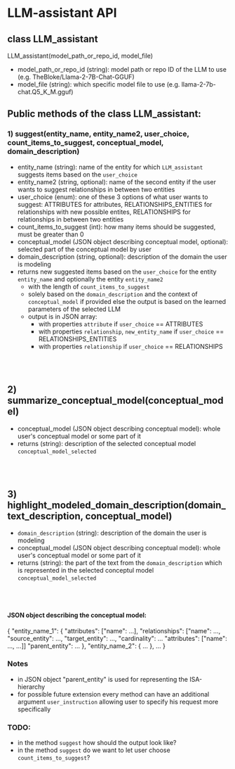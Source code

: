 # LLM-assistant API

## class LLM_assistant
LLM_assistant(model_path_or_repo_id, model_file)
- model_path_or_repo_id (string): model path or repo ID of the LLM to use (e.g. TheBloke/Llama-2-7B-Chat-GGUF)
- model_file (string): which specific model file to use (e.g. llama-2-7b-chat.Q5_K_M.gguf)

## Public methods of the class LLM_assistant:

### 1) suggest(entity_name, entity_name2, user_choice, count_items_to_suggest, conceptual_model, domain_description)


- entity_name (string): name of the entity for which `LLM_assistant` suggests items based on the `user_choice`
- entity_name2 (string, optional): name of the second entity if the user wants to suggest relationships in between two entities
- user_choice (enum): one of these 3 options of what user wants to suggest: ATTRIBUTES for attributes, RELATIONSHIPS_ENTITIES for relationships with new possible entites, RELATIONSHIPS for relationships in between two entities
- count_items_to_suggest (int): how many items should be suggested, must be greater than 0
- conceptual_model (JSON object describing conceptual model, optional): selected part of the conceptual model by user
- domain_description (string, optional): description of the domain the user is modeling
- returns new suggested items based on the `user_choice` for the entity `entity_name` and optionally the entity `entity_name2`
	- with the length of `count_items_to_suggest`
	- solely based on the `domain_description` and the context of `conceptual_model` if provided else the output is based on the learned parameters of the selected LLM
	- output is in JSON array:
	 	- with properties `attribute` if `user_choice` == ATTRIBUTES
		- with properties `relationship`, `new_entity_name` if `user_choice` == RELATIONSHIPS_ENTITIES
		- with properties `relationship` if `user_choice` == RELATIONSHIPS

<br />
<br />

## 2) summarize_conceptual_model(conceptual_model)

- conceptual_model (JSON object describing conceptual model): whole user's conceptual model or some part of it
- returns (string): description of the selected conceptual model `conceptual_model_selected`

  
<br />
<br />

## 3) highlight_modeled_domain_description(domain_text_description, conceptual_model)

- `domain_description` (string): description of the domain the user is modeling
- conceptual_model (JSON object describing conceptual model): whole user's conceptual model or some part of it
- returns (string): the part of the text from the `domain_description` which is represented in the selected conceptul model `conceptual_model_selected`

<br />
<br />

#### JSON object describing the conceptual model:

{
	"entity_name_1":
	{
		"attributes": ["name": ...],
	  	"relationships": ["name": ..., "source_entity": ..., "target_entity": ..., "cardinality": ... "attributes": ["name": ..., ...]]
		"parent_entity": ...
	},
	"entity_name_2":
	{
		...
	},
	...
}

### Notes
- in JSON object "parent_entity" is used for representing the ISA-hierarchy
- for possible future extension every method can have an additional argument `user_instruction` allowing user to specify his request more specifically

### TODO:
- in the method `suggest` how should the output look like?
- in the method `suggest` do we want to let user choose `count_items_to_suggest`?